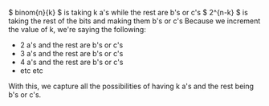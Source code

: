 $ binom{n}{k} $ is taking k a's while the rest are b's or c's
$ 2^{n-k} $ is taking the rest of the bits and making them b's or c's
Because we increment the value of k, we're saying the following:

<ul>
<li> 2 a's and the rest are b's or c's
<li> 3 a's and the rest are b's or c's
<li> 4 a's and the rest are b's or c's
<li> etc etc
</ul>
With this, we capture all the possibilities of having k a's and the rest being b's or c's.
